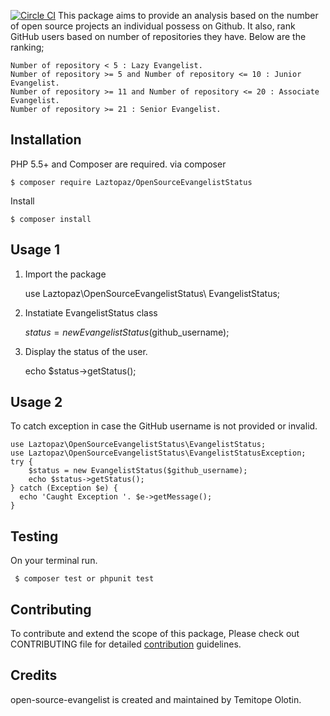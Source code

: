 [![Circle CI](https://circleci.com/gh/andela-tolotin/open-source-evangelist.svg?style=svg)](https://circleci.com/gh/andela-tolotin/open-source-evangelist)
This package aims to provide an analysis based on the number of open source projects an individual possess on Github. It also, rank GitHub users based on number of repositories they have. Below are the ranking;

    Number of repository < 5 : Lazy Evangelist.
    Number of repository >= 5 and Number of repository <= 10 : Junior Evangelist.
    Number of repository >= 11 and Number of repository <= 20 : Associate Evangelist.
    Number of repository >= 21 : Senior Evangelist.

**Installation**
-
PHP 5.5+ and Composer are required.
via composer

    $ composer require Laztopaz/OpenSourceEvangelistStatus

Install

    $ composer install 

**Usage 1**
-
1. Import the package

    use Laztopaz\OpenSourceEvangelistStatus\ EvangelistStatus;
2. Instatiate EvangelistStatus class

    $status = new EvangelistStatus($github_username);
3. Display the status of the user.
   

    echo $status->getStatus();

**Usage 2**
-
To catch exception in case the GitHub username is not provided or invalid.

 

    use Laztopaz\OpenSourceEvangelistStatus\EvangelistStatus;
    use Laztopaz\OpenSourceEvangelistStatus\EvangelistStatusException;
    try {
        $status = new EvangelistStatus($github_username);
        echo $status->getStatus();
    } catch (Exception $e) {
      echo 'Caught Exception '. $e->getMessage();
    }
   

**Testing**
-

On your terminal run.
   

     $ composer test or phpunit test
**Contributing**
-
To contribute and extend the scope of this package, Please check out CONTRIBUTING file for detailed [contribution](https://github.com/andela-tolotin/open-source-evangelist/blob/evangelist/contribution.md) guidelines.

**Credits**
-
open-source-evangelist is created and maintained by Temitope Olotin.
